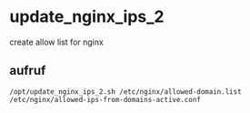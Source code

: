 # update_nginx_ips_2
create allow list for nginx

## aufruf
`/opt/update_nginx_ips_2.sh /etc/nginx/allowed-domain.list /etc/nginx/allowed-ips-from-domains-active.conf`
